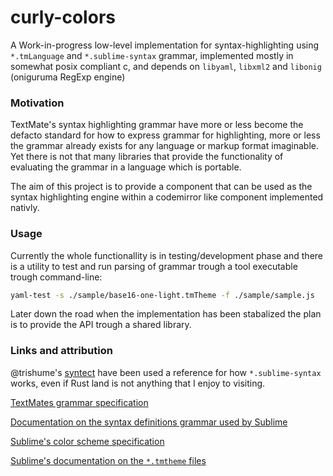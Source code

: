 # curly-colors

A Work-in-progress low-level implementation for syntax-highlighting using `*.tmLanguage` and `*.sublime-syntax` grammar, implemented mostly in somewhat posix compliant c, and depends on `libyaml`, `libxml2` and `libonig` (oniguruma RegExp engine)

### Motivation

TextMate's syntax highlighting grammar have more or less become the defacto standard for how to express grammar for highlighting, more or less the grammar already exists for any language or markup format imaginable. Yet there is not that many libraries that provide the functionality of evaluating the grammar in a language which is portable.

The aim of this project is to provide a component that can be used as the syntax highlighting engine within a codemirror like component implemented nativly.


### Usage

Currently the whole functionallity is in testing/development phase and there is a utility to test and run parsing of grammar trough a tool executable trough command-line:

```bash
yaml-test -s ./sample/base16-one-light.tmTheme -f ./sample/sample.js
```

Later down the road when the implementation has been stabalized the plan is to provide the API trough a shared library.

### Links and attribution

@trishume's [syntect](https://github.com/trishume/syntect) have been used a reference for how `*.sublime-syntax` works, even if Rust land is not anything that I enjoy to visiting.

[TextMates grammar specification](https://macromates.com/manual/en/language_grammars)

[Documentation on the syntax definitions grammar used by Sublime](https://www.sublimetext.com/docs/syntax.html)

[Sublime's color scheme specification](https://www.sublimetext.com/docs/color_schemes.html)

[Sublime's documentation on the `*.tmtheme` files](https://www.sublimetext.com/docs/color_schemes_tmtheme.html)